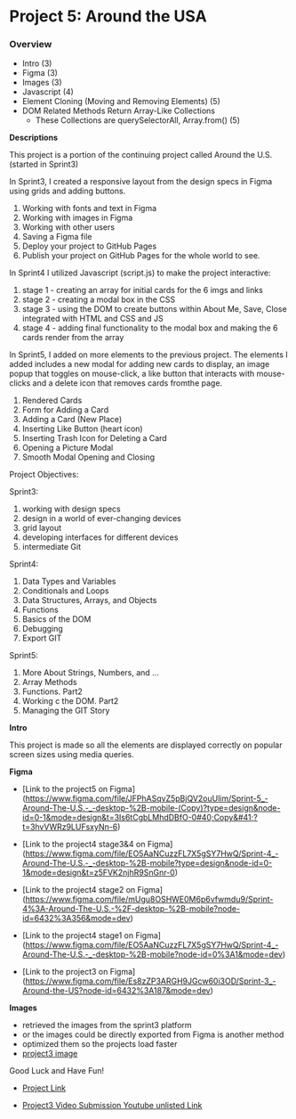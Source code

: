 # Project 5: Around the USA

### Overview

- Intro (3)
- Figma (3)
- Images (3)
- Javascript (4)
- Element Cloning (Moving and Removing Elements) (5)
- DOM Related Methods Return Array-Like Collections
  - These Collections are querySelectorAll, Array.from() (5)

**Descriptions**

This project is a portion of the continuing project called Around the U.S. (started in Sprint3)

In Sprint3, I created a responsive layout from the design specs in Figma using grids and adding buttons.

1. Working with fonts and text in Figma
2. Working with images in Figma
3. Working with other users
4. Saving a Figma file
5. Deploy your project to GitHub Pages
6. Publish your project on GitHub Pages for the whole world to see.

In Sprint4 I utilized Javascript (script.js) to make the project interactive:

1. stage 1 - creating an array for initial cards for the 6 imgs and links
2. stage 2 - creating a modal box in the CSS
3. stage 3 - using the DOM to create buttons within About Me, Save, Close integrated with HTML and CSS and JS
4. stage 4 - adding final functionality to the modal box and making the 6 cards render from the array

In Sprint5, I added on more elements to the previous project. The elements I added includes a new modal for adding new cards to display, an image popup that toggles on mouse-click, a like button that interacts with mouse-clicks and a delete icon that removes cards fromthe page.

1. Rendered Cards
2. Form for Adding a Card
3. Adding a Card (New Place)
4. Inserting Like Button (heart icon)
5. Inserting Trash Icon for Deleting a Card
6. Opening a Picture Modal
7. Smooth Modal Opening and Closing

Project Objectives:

Sprint3:

1. working with design specs
2. design in a world of ever-changing devices
3. grid layout
4. developing interfaces for different devices
5. intermediate Git

Sprint4:

1. Data Types and Variables
2. Conditionals and Loops
3. Data Structures, Arrays, and Objects
4. Functions
5. Basics of the DOM
6. Debugging
7. Export GIT

Sprint5:

1. More About Strings, Numbers, and ...
2. Array Methods
3. Functions. Part2
4. Working c the DOM. Part2
5. Managing the GIT Story

**Intro**

This project is made so all the elements are displayed correctly on popular screen sizes using media queries.

**Figma**

- [Link to the project5 on Figma] (https://www.figma.com/file/JFPhASqvZ5pBjQV2ouUlim/Sprint-5_-Around-The-U.S.-_-desktop-%2B-mobile-(Copy)?type=design&node-id=0-1&mode=design&t=3Is6tCgbLMhdDBfO-0#40;Copy&#41;?t=3hvVWRz9LUFsxyNn-6)

- [Link to the project4 stage3&4 on Figma] (https://www.figma.com/file/EO5AaNCuzzFL7X5gSY7HwQ/Sprint-4_-Around-The-U.S.-_-desktop-%2B-mobile?type=design&node-id=0-1&mode=design&t=z5FVK2njhR9SnGnr-0)

- [Link to the project4 stage2 on Figma] (https://www.figma.com/file/mUgu8OSHWE0M6p6vfwmdu9/Sprint-4%3A-Around-The-U.S.-%2F-desktop-%2B-mobile?node-id=6432%3A356&mode=dev)

- [Link to the project4 stage1 on Figma] (https://www.figma.com/file/EO5AaNCuzzFL7X5gSY7HwQ/Sprint-4_-Around-The-U.S.-_-desktop-%2B-mobile?node-id=0%3A1&mode=dev)

- [Link to the project3 on Figma] (https://www.figma.com/file/Es8zZP3ARGH9JGcw60i3OD/Sprint-3_-Around-the-US?node-id=6432%3A187&mode=dev)

**Images**

- retrieved the images from the sprint3 platform
- or the images could be directly exported from Figma is another method
- optimized them so the projects load faster
- [project3 image](./readme%20image/project3.png)

Good Luck and Have Fun!

- [Project Link](https://johnplamoottil.github.io/se_project_aroundtheus/)

- [Project3 Video Submission Youtube unlisted Link](https://youtu.be/9h6GOltyLww)
